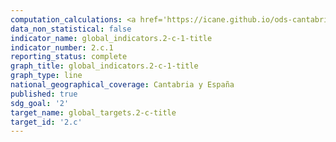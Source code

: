 ```yaml
---
computation_calculations: <a href='https://icane.github.io/ods-cantabria/assets/pdf/2.c.1.1.pdf' target='_blank'>Índice de precios de los alimentos</a><br><a href='https://icane.github.io/ods-cantabria/assets/pdf/2.c.1.2.pdf' target='_blank'>Índice de precios del pan y los cereales</a>
data_non_statistical: false
indicator_name: global_indicators.2-c-1-title
indicator_number: 2.c.1
reporting_status: complete
graph_title: global_indicators.2-c-1-title
graph_type: line
national_geographical_coverage: Cantabria y España
published: true
sdg_goal: '2'
target_name: global_targets.2-c-title
target_id: '2.c'
---
```

